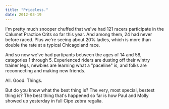 ```yaml
---
title: "Priceless."
date: 2012-03-19
---
```


I'm pretty much snooper chuffed that we've had 121 racers participate in the Calumet Practice Crits so far this year. And among them, 24 had never before raced. Plus we're seeing about 20% ladies, which is more than double the rate at a typical Chicagoland race.

And so now we've had partipants between the ages of 14 and 58, categories 1 through 5. Experienced riders are dusting off their wintry trainer legs, newbies are learning what a "paceline" is, and folks are reconnecting and making new friends.

All. Good. Things.

But do you know what the best thing is? The very, most special, bestest thing is? The best thing that's happened so far is how Paul and Molly showed up yesterday in full Cipo zebra regalia.
